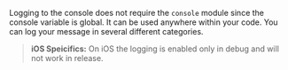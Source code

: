 Logging to the console does not require the `console` module since the console variable is global. 
It can be used anywhere within your code. You can log your message in several different categories.

> **iOS Speicifics:** On iOS the logging is enabled only in debug and will not work in release.
